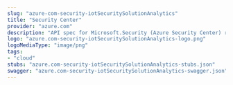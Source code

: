 ```yaml
---
slug: "azure-com-security-iotSecuritySolutionAnalytics"
title: "Security Center"
provider: "azure.com"
description: "API spec for Microsoft.Security (Azure Security Center) resource provider"
logo: "azure.com-security-iotSecuritySolutionAnalytics-logo.png"
logoMediaType: "image/png"
tags:
- "cloud"
stubs: "azure.com-security-iotSecuritySolutionAnalytics-stubs.json"
swagger: "azure.com-security-iotSecuritySolutionAnalytics-swagger.json"
---
```

